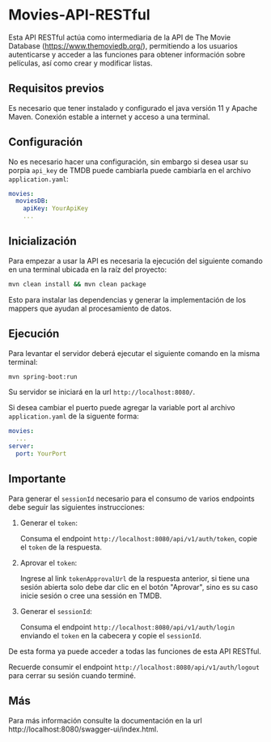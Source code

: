 # Movies-API-RESTful

 Esta API RESTful actúa como intermediaria de la API de The Movie Database (https://www.themoviedb.org/), permitiendo a los usuarios autenticarse y acceder a las funciones para obtener información sobre películas, así como crear y modificar listas.
 
## Requisitos previos

Es necesario que tener instalado y configurado el java versión 11 y Apache Maven.
Conexión estable a internet y acceso a una terminal.

## Configuración

No es necesario hacer una configuración, sin embargo si desea usar su porpia `api_key` de TMDB puede cambiarla puede cambiarla en el archivo `application.yaml`:

```yaml
movies:
  moviesDB:
    apiKey: YourApiKey
    ...
```

## Inicialización

Para empezar a usar la API es necesaria la ejecución del siguiente comando en una terminal ubicada en la raíz del proyecto:

```bash
mvn clean install && mvn clean package
```

Esto para instalar las dependencias y generar la implementación de los mappers que ayudan al procesamiento de datos.

## Ejecución

Para levantar el servidor deberá ejecutar el siguiente comando en la misma terminal:

```bash
mvn spring-boot:run
```

Su servidor se iniciará en la url `http://localhost:8080/`.

Si desea cambiar el puerto puede agregar la variable port al archivo `application.yaml` de la siguente forma:

```yaml
movies:
  ...
server:
  port: YourPort
```

## Importante

Para generar el `sessionId` necesario para el consumo de varios endpoints debe seguir las siguientes instrucciones:

1.  Generar el `token`:

    Consuma el endpoint `http://localhost:8080/api/v1/auth/token`, copie el `token` de la respuesta.

2.  Aprovar el `token`:
    
    Ingrese al link `tokenApprovalUrl` de la respuesta anterior, si tiene una sesión abierta solo debe dar clic en el botón "Aprovar", sino es su caso inicie sesión o cree una sessión en TMDB.

3.  Generar el `sessionId`:

    Consuma el endpoint `http://localhost:8080/api/v1/auth/login` enviando el `token` en la cabecera y copie el `sessionId`.
    
De esta forma ya puede acceder a todas las funciones de esta API RESTful.

Recuerde consumir el endpoint `http://localhost:8080/api/v1/auth/logout` para cerrar su sesión cuando terminé.

## Más

Para más información consulte la documentación en la url http://localhost:8080/swagger-ui/index.html.
